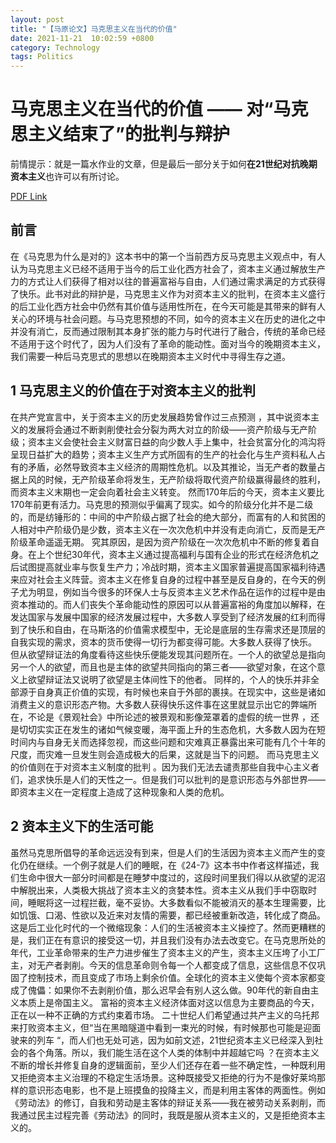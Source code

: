 ```yaml
---
layout: post
title: "【马原论文】马克思主义在当代的价值"
date: 2021-11-21  10:02:59 +0800
category: Technology
tags: Politics
---
```

# 马克思主义在当代的价值 —— 对“马克思主义结束了”的批判与辩护

前情提示：就是一篇水作业的文章，但是最后一部分关于如何**在21世纪对抗晚期资本主义**也许可以有所讨论。

[PDF Link](https://1drv.ms/b/s!Au3reWMu7K2ChctRvSH1iz29QVr3Fg?e=lGROZY)
## 前言
在《马克思为什么是对的》这本书中的第一个当前西方反马克思主义观点中，有人认为马克思主义已经不适用于当今的后工业化西方社会了，资本主义通过解放生产力的方式让人们获得了相对以往的普遍富裕与自由，人们通过需求满足的方式获得了快乐。此书对此的辩护是，马克思主义作为对资本主义的批判，在资本主义盛行的后工业化西方社会中仍然有其价值与适用性所在，在今天可能是其带来的鲜有人关心的环境与社会问题。与马克思预想的不同，如今的资本主义在历史的进化之中并没有消亡，反而通过限制其本身扩张的能力与时代进行了融合，传统的革命已经不适用于这个时代了，因为人们没有了革命的能动性。面对当今的晚期资本主义，我们需要一种后马克思式的思想以在晚期资本主义时代中寻得生存之道。

## 1 马克思主义的价值在于对资本主义的批判
在共产党宣言中，关于资本主义的历史发展趋势曾作过三点预测 ，其中说资本主义的发展将会通过不断剥削使社会分裂为两大对立的阶级——资产阶级与无产阶级；资本主义会使社会主义财富日益的向少数人手上集中，社会贫富分化的鸿沟将呈现日益扩大的趋势；资本主义生产方式所固有的生产的社会化与生产资料私人占有的矛盾，必然导致资本主义经济的周期性危机。以及其推论，当无产者的数量占据上风的时候，无产阶级革命将发生，无产阶级将取代资产阶级赢得最终的胜利，而资本主义末期也一定会向着社会主义转变。
然而170年后的今天，资本主义要比170年前更有活力。马克思的预测似乎偏离了现实。如今的阶级分化并不是二级的，而是纺锤形的：中间的中产阶级占据了社会的绝大部分，而富有的人和贫困的人相对中产阶级仍是少数，资本主义在一次次危机中并没有走向消亡，反而是无产阶级革命遥遥无期。
究其原因，是因为资产阶级在一次次危机中不断的修复着自身。在上个世纪30年代，资本主义通过提高福利与国有企业的形式在经济危机之后试图提高就业率与恢复生产力；冷战时期，资本主义国家普遍提高国家福利待遇来应对社会主义阵营。资本主义在修复自身的过程中甚至是反自身的，在今天的例子尤为明显，例如当今很多的环保人士与反资本主义艺术作品在运作的过程中是由资本推动的。而人们丧失个革命能动性的原因可以从普遍富裕的角度加以解释，在发达国家与发展中国家的经济发展过程中，大多数人享受到了经济发展的红利而得到了快乐和自由，在马斯洛的价值需求模型中，无论是底层的生存需求还是顶层的自我实现的需求，资本的货币使得一切行为都变得可能。大多数人获得了快乐。
但从欲望辩证法的角度看待这些快乐便能发现其问题所在。一个人的欲望总是指向另一个人的欲望，而且也是主体的欲望共同指向的第三者——欲望对象，在这个意义上欲望辩证法又说明了欲望是主体间性下的他者。 同样的，个人的快乐并非全部源于自身真正价值的实现，有时候也来自于外部的裹挟。在现实中，这些是诸如消费主义的意识形态产物。大多数人获得快乐这件事在这里就显示出它的弊端所在，不论是《景观社会》中所论述的被景观和影像笼罩着的虚假的统一世界 ，还是切切实实正在发生的诸如气候变暖，海平面上升的生态危机，大多数人因为在短时间内与自身无关而选择忽视，而这些问题和灾难真正暴露出来可能有几个十年的尺度，而灾难一旦发生则会造成极大的后果，这就是当下的问题。
而马克思主义的价值则在于对资本主义制度的批判 。因为我们无法去谴责那些自我中心主义者们，追求快乐是人们的天性之一。但是我们可以批判的是意识形态与外部世界——即资本主义在一定程度上造成了这种现象和人类的危机。
## 2 资本主义下的生活可能
虽然马克思所倡导的革命远远没有到来，但是人们的生活因为资本主义而产生的变化仍在继续。一个例子就是人们的睡眠，在《24-7》这本书中作者这样描述，我们生命中很大一部分时间都是在睡梦中度过的，这段时间里我们得以从欲望的泥沼中解脱出来，人类极大挑战了资本主义的贪婪本性。资本主义从我们手中窃取时间，睡眠将这一过程拦截，毫不妥协。大多数看似不能被消灭的基本生理需要，比如饥饿、口渴、性欲以及近来对友情的需要，都已经被重新改造，转化成了商品。 这是后工业化时代的一个微缩现象：人们的生活被资本主义操控了。然而更糟糕的是，我们正在有意识的接受这一切，并且我们没有办法去改变它。在马克思所处的年代，工业革命带来的生产力进步催生了资本主义的产生，资本主义压垮了小工厂主，对无产者剥削。今天的信息革命则令每一个人都变成了信息，这些信息不仅巩固了控制技术，而且变成了市场上剩余价值。全球化的资本主义使每个资本家都变成了傀儡：如果你不去剥削价值，那么迟早会有别人这么做。90年代的新自由主义本质上是帝国主义。 富裕的资本主义经济体面对这以信息为主要商品的今天，正在以一种不正确的方式约束着市场。
二十世纪人们希望通过共产主义的乌托邦来打败资本主义，但“当在黑暗隧道中看到一束光的时候，有时候那也可能是迎面驶来的列车 “，而人们也无处可逃，因为如前文述，21世纪资本主义已经深入到社会的各个角落。所以，我们能生活在这个人类的体制中并超越它吗 ？在资本主义不断的增长并修复自身的逻辑面前，至少人们还存在着一些不确定性，一种既利用又拒绝资本主义治理的不稳定生活场景。这种既接受又拒绝的行为不是像好莱坞那样的意识形态电影，也不是上班摸鱼的投降主义，而是利用主客体的两面性。例如《劳动法》的修订，自我和劳动是主客体的辩证关系——我在被劳动关系剥削，而我通过民主过程完善《劳动法》的同时，我既是服从资本主义的，又是拒绝资本主义的。
